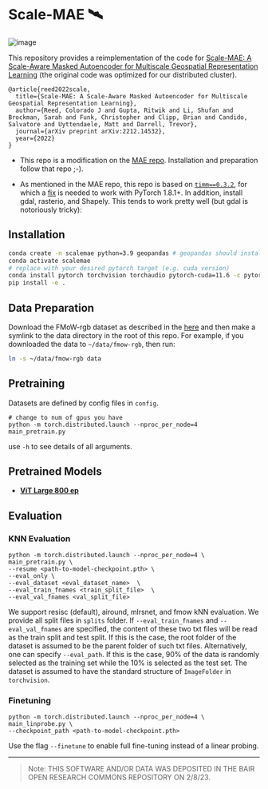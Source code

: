 # Scale-MAE 🛰️

![image](https://user-images.githubusercontent.com/1455579/217665789-b46d6830-445f-4151-b7a4-a2152a81a8d1.png)


This repository provides a reimplementation of the code for [Scale-MAE: A Scale-Aware Masked Autoencoder for Multiscale Geospatial Representation Learning](https://arxiv.org/abs/2212.14532) (the original code was optimized for our distributed cluster).

```
@article{reed2022scale,
  title={Scale-MAE: A Scale-Aware Masked Autoencoder for Multiscale Geospatial Representation Learning},
  author={Reed, Colorado J and Gupta, Ritwik and Li, Shufan and Brockman, Sarah and Funk, Christopher and Clipp, Brian and Candido, Salvatore and Uyttendaele, Matt and Darrell, Trevor},
  journal={arXiv preprint arXiv:2212.14532},
  year={2022}
}
```

* This repo is a modification on the [MAE repo](https://github.com/facebookresearch/mae). Installation and preparation follow that repo ;-).

* As mentioned in the MAE repo, this repo is based on [`timm==0.3.2`](https://github.com/rwightman/pytorch-image-models), for which a [fix](https://github.com/rwightman/pytorch-image-models/issues/420#issuecomment-776459842) is needed to work with PyTorch 1.8.1+. In addition, install gdal, rasterio, and Shapely.  This tends to work pretty well (but gdal is notoriously tricky):

## Installation
```bash
conda create -n scalemae python=3.9 geopandas # geopandas should install gdal correctly
conda activate scalemae
# replace with your desired pytorch target (e.g. cuda version)
conda install pytorch torchvision torchaudio pytorch-cuda=11.6 -c pytorch -c nvidia
pip install -e .
```

## Data Preparation
Download the FMoW-rgb dataset as described in the [here](https://github.com/fMoW/dataset) and then make a symlink to the data directory in the root of this repo.  For example, if you downloaded the data to `~/data/fmow-rgb`, then run:

```bash
ln -s ~/data/fmow-rgb data
```

## Pretraining ##
Datasets are defined by config files in `config`.
```
# change to num of gpus you have
python -m torch.distributed.launch --nproc_per_node=4
main_pretrain.py
```

use `-h` to see details of all arguments. 


## Pretrained Models

* [**ViT Large 800 ep**](https://github.com/bair-climate-initiative/scale-mae/releases/download/base-800/scalemae-vitlarge-800.pth)



## Evaluation

### KNN Evaluation
```
python -m torch.distributed.launch --nproc_per_node=4 \
main_pretrain.py \
--resume <path-to-model-checkpoint.pth> \
--eval_only \
--eval_dataset <eval_dataset_name>  \
--eval_train_fnames <train_split_file>  \
--eval_val_fnames <val_split_file>
```

We support resisc (default), airound, mlrsnet, and fmow kNN evaluation. We provide all split files in `splits` folder. If `--eval_train_fnames` and `--eval_val_fnames` are specified, the content of these two txt files will be read as the train split and test split. If this is the case, the root folder of the dataset is assumed to be the parent folder of such txt files. Alternatively, one can specify `--eval_path`. If this is the case, 90% of the data is randomly selected as the training set while the 10% is selected as the test set. The dataset is assumed to have the standard structure of `ImageFolder` in `torchvision`.  

### Finetuning

```
python -m torch.distributed.launch --nproc_per_node=4 \
main_linprobe.py \
--checkpoint_path <path-to-model-checkpoint.pth>
```

Use the flag `--finetune` to enable full fine-tuning instead of a linear probing.

---

> Note: THIS SOFTWARE AND/OR DATA WAS DEPOSITED IN THE BAIR OPEN RESEARCH COMMONS REPOSITORY ON 2/8/23.
